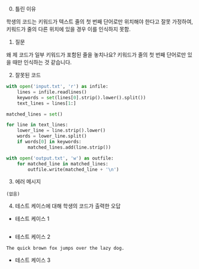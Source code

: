 0. 틀린 이유

학생의 코드는 키워드가 텍스트 줄의 첫 번째 단어로만 위치해야 한다고 잘못 가정하여, 키워드가 줄의 다른 위치에 있을 경우 이를 인식하지 못함.

1. 질문

왜 제 코드가 일부 키워드가 포함된 줄을 놓치나요? 키워드가 줄의 첫 번째 단어로만 있을 때만 인식하는 것 같습니다.

2. 잘못된 코드

```python
with open('input.txt', 'r') as infile:
    lines = infile.readlines()
    keywords = set(lines[0].strip().lower().split())
    text_lines = lines[1:]

matched_lines = set()

for line in text_lines:
    lower_line = line.strip().lower()
    words = lower_line.split()
    if words[0] in keywords:
        matched_lines.add(line.strip())

with open('output.txt', 'w') as outfile:
    for matched_line in matched_lines:
        outfile.write(matched_line + '\n')
```

3. 에러 메시지

```
(없음)
```

4. 테스트 케이스에 대해 학생의 코드가 출력한 오답

- 테스트 케이스 1

```

```

- 테스트 케이스 2

```
The quick brown fox jumps over the lazy dog.
```

- 테스트 케이스 3

```

```